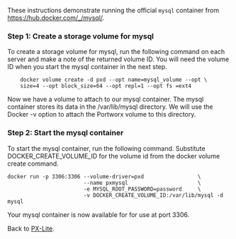 These instructions demonstrate running the official `mysql` container from https://hub.docker.com/_/mysql/.

### Step 1: Create a storage volume for mysql
To create a storage volume for mysql, run the following command on each server and make a note of the returned volume ID. You will need the volume ID when you start the mysql container in the next step.

```
    docker volume create -d pxd --opt name=mysql_volume --opt \ 
    size=4 --opt block_size=64 --opt repl=1 --opt fs =ext4
```

Now we have a volume to attach to our mysql container. The mysql container stores its data in the /var/lib/mysql directory. We will use the Docker -v option to attach the Portworx volume to this directory.  

### Step 2: Start the mysql container
To start the mysql container, run the following command. Substitute DOCKER_CREATE_VOLUME_ID for the volume id from the docker volume create command.

```
docker run -p 3306:3306 --volume-driver=pxd                 \
                        --name pxmysql                      \
                        -e MYSQL_ROOT_PASSWORD=password     \
                        -v DOCKER_CREATE_VOLUME_ID:/var/lib/mysql -d mysql
```
Your mysql container is now available for for use at port 3306.

Back to [PX-Lite](https://github.com/portworx/px-lite/).
